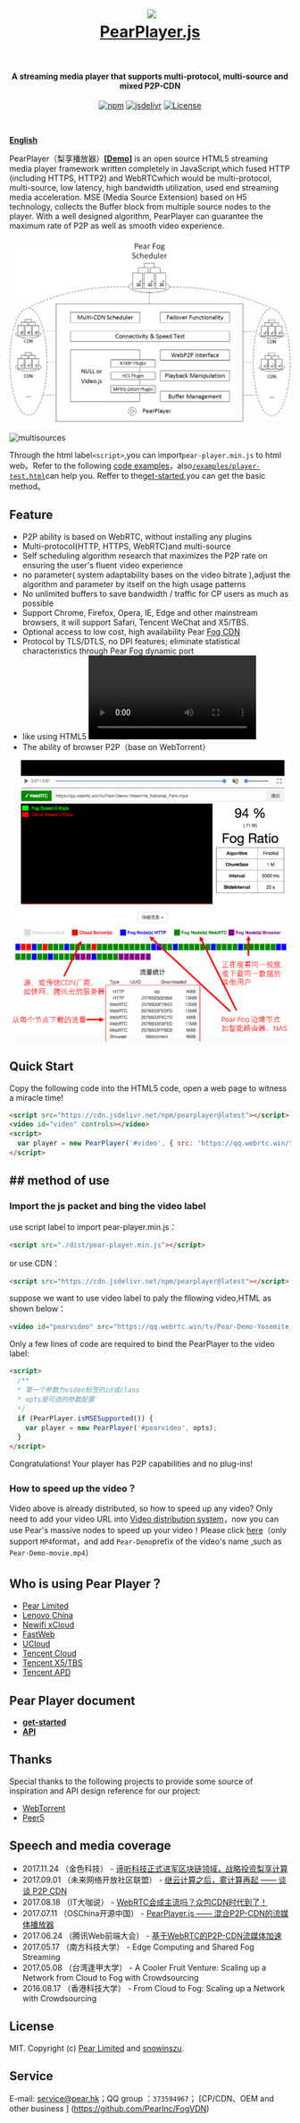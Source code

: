 <h1 align="center">
  <img src="fig/pear.png" height="110"></img>
  <br>
  <a href="https://demo.webrtc.win/player">PearPlayer.js</a>
  <br>
  <br>
</h1>

<h4 align="center">A streaming media player that supports multi-protocol, multi-source and mixed P2P-CDN</h4>
<p align="center">
  <a href="https://www.npmjs.com/package/pearplayer"><img src="https://img.shields.io/npm/v/pearplayer.svg?style=flat" alt="npm"></a>
   <a href="https://www.jsdelivr.com/package/npm/pearplayer"><img src="https://data.jsdelivr.com/v1/package/npm/pearplayer/badge" alt="jsdelivr"></a>
 <a href="https://www.jsdelivr.com/package/npm/pearplayer"><img src="https://img.shields.io/badge/license-MIT-blue.svg" alt="License"></a>
</p>
<br>

**[English](https://github.com/PearInc/PearPlayer.js/blob/master/README_EN.md)**

PearPlayer（梨享播放器）**[[Demo](https://demo.webrtc.win/)]** is an open source HTML5 streaming media player framework written completely in JavaScript,which fused HTTP (including HTTPS, HTTP2) and WebRTCwhich would be multi-protocol, multi-source, low latency, high bandwidth utilization, used end streaming media acceleration. MSE (Media Source Extension) based on H5 technology, collects the Buffer block from multiple source nodes to the player. With a well designed algorithm, PearPlayer can guarantee the maximum rate of P2P as well as smooth video experience. 

![PearPlayer](fig/PearPlayer.png)
<br>
<br>
![multisources](fig/fogvdn_multisources.png)

Through the html label`<script>`,you can import`pear-player.min.js` to html web。Refer to the following [code examples](#快速开始)，also[`/examples/player-test.html`](/examples/player-test.html)can help you.
Reffer to the[get-started](docs/get-started.md),you can get the basic method。<br/>

## Feature
- P2P ability is based on WebRTC, without installing any plugins
- Multi-protocol(HTTP, HTTPS, WebRTC)and multi-source
- Self scheduling algorithm research  that maximizes the P2P rate on ensuring the user's fluent video experience
- no parameter( system adaptability bases on the video bitrate ),adjust the algorithm and parameter by itself on the high usage patterns 
- No unlimited buffers to save bandwidth / traffic for CP users as much as possible
- Support Chrome, Firefox, Opera, IE, Edge and other mainstream browsers, it will support Safari, Tencent WeChat and X5/TBS.
- Optional access to low cost, high availability Pear [Fog CDN](https://github.com/PearInc/FogVDN)
- Protocol by TLS/DTLS, no DPI features; eliminate statistical characteristics through Pear Fog dynamic port
- like using HTML5 <video> label, easy to integrate with popular player framework such as [video.js](https://github.com/videojs/video.js)
- The ability of browser P2P（base on WebTorrent）


![bitmap](fig/bitmap_cn.png)

## Quick Start
Copy the following code into the HTML5 code, open a web page to witness a miracle time!

```html
<script src="https://cdn.jsdelivr.net/npm/pearplayer@latest"></script>
<video id="video" controls></video>
<script>
  var player = new PearPlayer('#video', { src: 'https://qq.webrtc.win/tv/Pear-Demo-Yosemite_National_Park.mp4' });
</script>
```

## ## method of use

### Import the js packet and bing the video label
use script label to import pear-player.min.js：
```html
<script src="./dist/pear-player.min.js"></script>
```
or use CDN：
```html
<script src="https://cdn.jsdelivr.net/npm/pearplayer@latest"></script>
```
suppose we want to use video label to paly the fllowing video,HTML as shown below：
```html
<video id="pearvideo" src="https://qq.webrtc.win/tv/Pear-Demo-Yosemite_National_Park.mp4" controls>
```
Only a few lines of code are required to bind the PearPlayer to the video label:
```html
<script>
  /**
  * 第一个参数为video标签的id或class
  * opts是可选的参数配置
  */
  if (PearPlayer.isMSESupported()) {
    var player = new PearPlayer('#pearvideo', opts);
  }
</script>
```
Congratulations! Your player has P2P capabilities and no plug-ins!

### How to speed up the video？
Video above is already distributed, so how to speed up any video? Only need to add your video URL into [Video distribution system](https://oss.webrtc.win/)，now you can use Pear's massive nodes to speed up your video！Please click [here](https://manual.webrtc.win/oss/)（only support  `MP4`format，and add `Pear-Demo`prefix of the video's name ,such as `Pear-Demo-movie.mp4`）

## Who is using Pear Player？

+ [Pear Limited](https://pear.hk)
+ [Lenovo China](https://www.lenovo.com.cn/)
+ [Newifi xCloud](http://www.newifi.com/)
+ [FastWeb](http://fastweb.com.cn/)
+ [UCloud](https://www.ucloud.cn)
+ [Tencent Cloud](https://qcloud.com)
+ [Tencent X5/TBS](https://x5.tencent.com/tbs/)
+ [Tencent APD](http://www.chinaz.com/news/2016/0707/548873.shtml)

## Pear Player document
- **[get-started ](docs/get-started.md)**
- **[API](docs/api.md)**

## Thanks
Special thanks to the following projects to provide some source of inspiration and API design reference for our project:

- [WebTorrent](https://github.com/webtorrent/webtorrent)
- [Peer5](https://www.peer5.com/#)

## Speech and media coverage

- 2017.11.24 （金色科技） - [谛听科技正式进军区块链领域，战略投资梨享计算](http://www.jinse.com/blockchain/99767.html)
- 2017.09.01 （未来网络开放社区联盟） - [继云计算之后，雾计算再起 —— 谈谈 P2P CDN](https://mp.weixin.qq.com/s/39dfSA6cTj2eoo-KqsC3AQ)  
- 2017.08.18 （IT大咖说） - [WebRTC会成主流吗？众包CDN时代到了！](http://mp.weixin.qq.com/s/cx_ljl2sexE0XkgliZfnmQ)
- 2017.07.11 （OSChina开源中国） - [PearPlayer.js —— 混合P2P-CDN的流媒体播放器](https://www.oschina.net/p/PearPlayerjs)
- 2017.06.24 （腾讯Web前端大会） - [基于WebRTC的P2P-CDN流媒体加速](http://www.itdks.com/dakalive/detail/2577)
- 2017.05.17 （南方科技大学） - Edge Computing and Shared Fog Streaming
- 2017.05.08 （台湾逢甲大学） - A Cooler Fruit Venture: Scaling up a Network from Cloud to Fog with Crowdsourcing
- 2016.08.17 （香港科技大学） - From Cloud to Fog: Scaling up a Network with Crowdsourcing

## License

MIT. Copyright (c) [Pear Limited](https://pear.hk) and [snowinszu](https://github.com/snowinszu).

## Service
E-mail: <service@pear.hk>；QQ group ：`373594967`； [CP/CDN、OEM and other business ] (https://github.com/PearInc/FogVDN)
